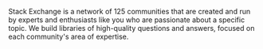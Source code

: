 Stack Exchange is a network of 125 communities that are created and run by experts and enthusiasts like you who are passionate about a specific topic. We build libraries of high-quality questions and answers, focused on each community's area of expertise.